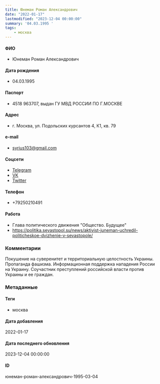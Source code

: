 ```yaml
---
title: Юнеман Роман Александрович
date: "2022-01-17"
lastmodified: "2023-12-04 00:00:00"
summary: '04.03.1995 '
tags: 
    - москва
---
```

<!--# pp1-->
<!--## Фигурант-->
<!--### Личные данные-->
#### ФИО
- Юнеман Роман Александрович
#### Дата рождения
- 04.03.1995
#### Паспорт
- 4518 963707, выдан ГУ МВД РОССИИ ПО Г.МОСКВЕ
#### Адрес
- г. Москва, ул. Подольских курсантов 4, К1, кв. 79
#### e-mail
- syrius103@gmail.com
#### Соцсети
- [Telegram](https://t.me/big3russia)
- [VK](https://vk.com/roman_yuneman)
- [Twitter](https://twitter.com/roman_yuneman)
#### Телефон
- +79250210491
#### Работа
- Глава политического движения "Общество. Будущее"
- https://politika.sevastopol.su/news/aktivist-juneman-uchredil-politicheskoe-dvizhenie-v-sevastopole/
### Комментарии
Покушение на суверенитет и территориальную целостность Украины.
 Пропаганда фашизма.
 Информационная поддержка нападения России на Украину.
 Соучастник преступлений российской власти против Украины и ее граждан.
### Метаданные
#### Теги
- москва
#### Дата добавления
2022-01-17
#### Дата последнего обновления
2023-12-04 00:00:00
#### ID
юнеман-роман-александрович-1995-03-04
<!--## END;-->
